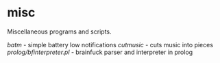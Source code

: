 # misc
Miscellaneous programs and scripts.

*batm* - simple battery low notifications
*cutmusic* - cuts music into pieces
*prolog/bfinterpreter.pl* - brainfuck parser and interpreter in prolog
